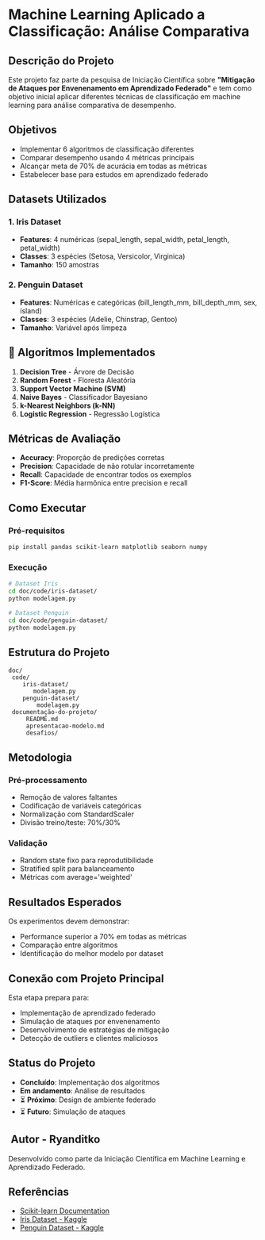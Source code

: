 # Machine Learning Aplicado a Classificação: Análise Comparativa

## Descrição do Projeto

Este projeto faz parte da pesquisa de Iniciação Científica sobre **"Mitigação de Ataques por Envenenamento em Aprendizado Federado"** e tem como objetivo inicial aplicar diferentes técnicas de classificação em machine learning para análise comparativa de desempenho.

## Objetivos

- Implementar 6 algoritmos de classificação diferentes
- Comparar desempenho usando 4 métricas principais  
- Alcançar meta de 70% de acurácia em todas as métricas
- Estabelecer base para estudos em aprendizado federado

## Datasets Utilizados

### 1. Iris Dataset
- **Features**: 4 numéricas (sepal_length, sepal_width, petal_length, petal_width)
- **Classes**: 3 espécies (Setosa, Versicolor, Virginica)
- **Tamanho**: 150 amostras

### 2. Penguin Dataset
- **Features**: Numéricas e categóricas (bill_length_mm, bill_depth_mm, sex, island)
- **Classes**: 3 espécies (Adelie, Chinstrap, Gentoo)
- **Tamanho**: Variável após limpeza

## 🤖 Algoritmos Implementados

1. **Decision Tree** - Árvore de Decisão
2. **Random Forest** - Floresta Aleatória
3. **Support Vector Machine (SVM)**
4. **Naive Bayes** - Classificador Bayesiano
5. **k-Nearest Neighbors (k-NN)**
6. **Logistic Regression** - Regressão Logística

## Métricas de Avaliação

- **Accuracy**: Proporção de predições corretas
- **Precision**: Capacidade de não rotular incorretamente
- **Recall**: Capacidade de encontrar todos os exemplos
- **F1-Score**: Média harmônica entre precision e recall

## Como Executar

### Pré-requisitos
```bash
pip install pandas scikit-learn matplotlib seaborn numpy
```

### Execução
```bash
# Dataset Iris
cd doc/code/iris-dataset/
python modelagem.py

# Dataset Penguin
cd doc/code/penguin-dataset/
python modelagem.py
```

## Estrutura do Projeto

```
doc/
 code/
    iris-dataset/
       modelagem.py
    penguin-dataset/
        modelagem.py
 documentação-do-projeto/
     README.md
     apresentacao-modelo.md
     desafios/
```

## Metodologia

### Pré-processamento
- Remoção de valores faltantes
- Codificação de variáveis categóricas
- Normalização com StandardScaler
- Divisão treino/teste: 70%/30%

### Validação
- Random state fixo para reprodutibilidade
- Stratified split para balanceamento
- Métricas com average='weighted'

## Resultados Esperados

Os experimentos devem demonstrar:
- Performance superior a 70% em todas as métricas
- Comparação entre algoritmos
- Identificação do melhor modelo por dataset

## Conexão com Projeto Principal

Esta etapa prepara para:
- Implementação de aprendizado federado
- Simulação de ataques por envenenamento
- Desenvolvimento de estratégias de mitigação
- Detecção de outliers e clientes maliciosos

## Status do Projeto

-  **Concluído**: Implementação dos algoritmos
-  **Em andamento**: Análise de resultados
- ⏳ **Próximo**: Design de ambiente federado
- ⏳ **Futuro**: Simulação de ataques

## ‍ Autor - Ryanditko

Desenvolvido como parte da Iniciação Científica em Machine Learning e Aprendizado Federado.

## Referências

- [Scikit-learn Documentation](https://scikit-learn.org/)
- [Iris Dataset - Kaggle](https://www.kaggle.com/code/ash316/ml-from-scratch-with-iris)
- [Penguin Dataset - Kaggle](https://www.kaggle.com/code/parulpandey/penguin-dataset-the-new-iris)